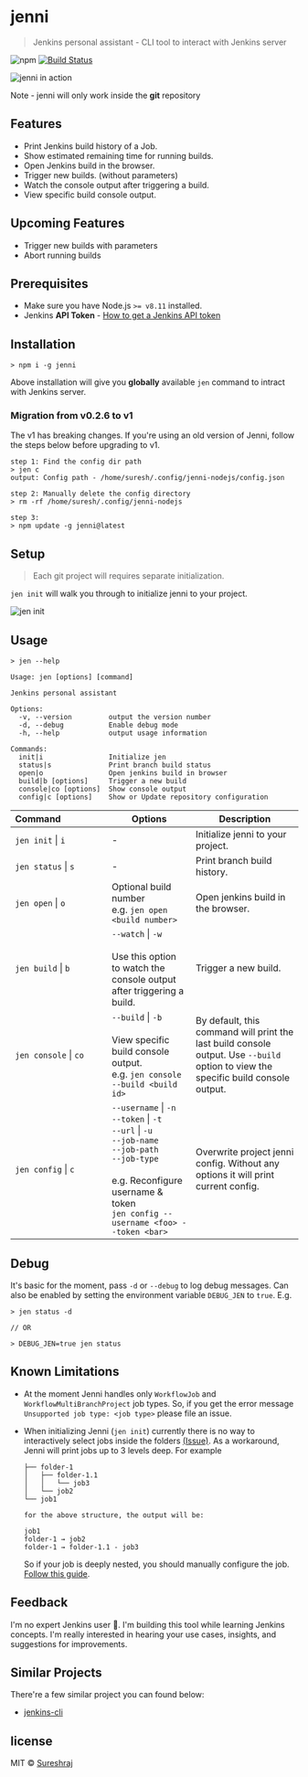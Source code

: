 # jenni

> Jenkins personal assistant - CLI tool to interact with Jenkins server

![npm](https://img.shields.io/npm/v/jenni.svg)
[![Build Status](https://travis-ci.org/m-sureshraj/jenni.svg?branch=master)](https://travis-ci.org/m-sureshraj/jenni)

![jenni in action](https://raw.githubusercontent.com/m-sureshraj/jenni/HEAD/media/jenni-in-action.png "jenni in action")

Note - jenni will only work inside the **git** repository

## Features
* Print Jenkins build history of a Job.
* Show estimated remaining time for running builds.
* Open Jenkins build in the browser.
* Trigger new builds. (without parameters)
* Watch the console output after triggering a build.
* View specific build console output.

## Upcoming Features
* Trigger new builds with parameters
* Abort running builds

## Prerequisites
- Make sure you have Node.js `>= v8.11` installed.
- Jenkins **API Token** - [How to get a Jenkins API token](https://stackoverflow.com/questions/45466090/how-to-get-the-api-token-for-jenkins)

## Installation
```
> npm i -g jenni
```
Above installation will give you **globally** available `jen` command to intract with Jenkins server.

### Migration from v0.2.6 to v1
The v1 has breaking changes. If you're using an old version of Jenni, follow the steps below before upgrading to v1.

```
step 1: Find the config dir path
> jen c
output: Config path - /home/suresh/.config/jenni-nodejs/config.json

step 2: Manually delete the config directory
> rm -rf /home/suresh/.config/jenni-nodejs

step 3:
> npm update -g jenni@latest
```

## Setup
> Each git project will requires separate initialization.

`jen init` will walk you through to initialize jenni to your project.

![jen init](https://raw.githubusercontent.com/m-sureshraj/jenni/HEAD/media/jen-init.png "jen init")

## Usage
```
> jen --help

Usage: jen [options] [command]

Jenkins personal assistant

Options:
  -v, --version         output the version number
  -d, --debug           Enable debug mode
  -h, --help            output usage information

Commands:
  init|i                Initialize jen
  status|s              Print branch build status
  open|o                Open jenkins build in browser
  build|b [options]     Trigger a new build
  console|co [options]  Show console output
  config|c [options]    Show or Update repository configuration
```

| Command&nbsp;&nbsp;&nbsp;&nbsp;&nbsp;&nbsp;&nbsp;&nbsp;&nbsp;&nbsp;&nbsp;&nbsp;&nbsp;&nbsp;&nbsp;&nbsp;&nbsp; | Options | Description |
| --- | --- | --- |
| `jen init` \| `i` | - | Initialize jenni to your project. |
| `jen status` \| `s` | - | Print branch build history. |
| `jen open` \| `o` | Optional build number <br> e.g. `jen open <build number>` | Open jenkins build in the browser. |
| `jen build` \| `b` | `--watch` \| `-w` <br><br> Use this option to watch the console output after triggering a build. | Trigger a new build. |
| `jen console` \| `co` | `--build` \| `-b` <br><br> View specific build console output. <br> e.g. `jen console --build <build id>` | By default, this command will print the last build console output. Use `--build` option to view the specific build console output. |
| `jen config` \| `c` | `--username` \| `-n` <br> `--token` \| `-t`  <br> `--url` \| `-u` <br> `--job-name` <br> `--job-path` <br> `--job-type` <br> <br> e.g. Reconfigure username & token <br> `jen config --username <foo> --token <bar>` | Overwrite project jenni config. Without any options it will print current config. |

## Debug
It's basic for the moment, pass `-d` or `--debug` to log debug messages. Can also be enabled by setting the environment variable `DEBUG_JEN` to `true`. E.g.

```
> jen status -d

// OR

> DEBUG_JEN=true jen status
```
## Known Limitations

* At the moment Jenni handles only `WorkflowJob` and `WorkflowMultiBranchProject` job types. So, if you get the error message `Unsupported job type: <job type>` please file an issue.

* When initializing Jenni (`jen init`) currently there is no way to interactively select jobs inside the folders [(Issue)](https://github.com/terkelg/prompts/issues/224). As a workaround, Jenni will print jobs up to 3 levels deep. For example

    ```
    ├── folder-1
    │   ├── folder-1.1
    │   │   └── job3
    │   └── job2
    └── job1

    for the above structure, the output will be:

    job1
    folder-1 → job2
    folder-1 → folder-1.1 - job3
    ```
    So if your job is deeply nested, you should manually configure the job. [Follow this guide](JOB_CONFIGURATION.md).

## Feedback
I'm no expert Jenkins user 🤫. I'm building this tool while learning Jenkins concepts. I'm really interested in hearing your use cases, insights, and suggestions for improvements.

## Similar Projects
There're a few similar project you can found below:
* [jenkins-cli](https://github.com/jenkins-zh/jenkins-cli)

## license
MIT © [Sureshraj](https://github.com/m-sureshraj)
